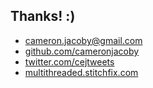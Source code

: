 ## Thanks! :)

* cameron.jacoby@gmail.com
* [github.com/cameronjacoby](https://github.com/cameronjacoby)
* [twitter.com/cejtweets](https://twitter.com/cejtweets)
* [multithreaded.stitchfix.com](http://multithreaded.stitchfix.com/)
